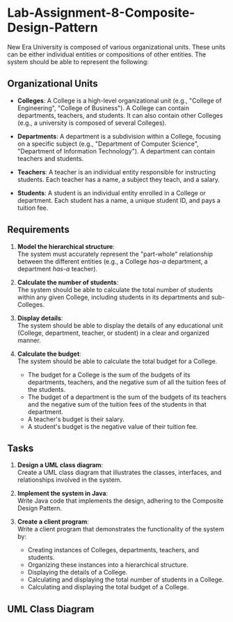 # Lab-Assignment-8-Composite-Design-Pattern

New Era University is composed of various organizational units. These units can be either individual entities or compositions of other entities. The system should be able to represent the following:

## Organizational Units

- **Colleges**: A College is a high-level organizational unit (e.g., "College of Engineering", "College of Business"). A College can contain departments, teachers, and students. It can also contain other Colleges (e.g., a university is composed of several Colleges).

- **Departments**: A department is a subdivision within a College, focusing on a specific subject (e.g., "Department of Computer Science", "Department of Information Technology"). A department can contain teachers and students.

- **Teachers**: A teacher is an individual entity responsible for instructing students. Each teacher has a name, a subject they teach, and a salary.

- **Students**: A student is an individual entity enrolled in a College or department. Each student has a name, a unique student ID, and pays a tuition fee.

## Requirements

1. **Model the hierarchical structure**:  
   The system must accurately represent the "part-whole" relationship between the different entities (e.g., a College *has-a* department, a department *has-a* teacher).

2. **Calculate the number of students**:  
   The system should be able to calculate the total number of students within any given College, including students in its departments and sub-Colleges.

3. **Display details**:  
   The system should be able to display the details of any educational unit (College, department, teacher, or student) in a clear and organized manner.

4. **Calculate the budget**:  
   The system should be able to calculate the total budget for a College.  
   - The budget for a College is the sum of the budgets of its departments, teachers, and the negative sum of all the tuition fees of the students.  
   - The budget of a department is the sum of the budgets of its teachers and the negative sum of the tuition fees of the students in that department.  
   - A teacher's budget is their salary.  
   - A student's budget is the negative value of their tuition fee.

## Tasks

1. **Design a UML class diagram**:  
   Create a UML class diagram that illustrates the classes, interfaces, and relationships involved in the system.

2. **Implement the system in Java**:  
   Write Java code that implements the design, adhering to the Composite Design Pattern.

3. **Create a client program**:  
   Write a client program that demonstrates the functionality of the system by:
   - Creating instances of Colleges, departments, teachers, and students.
   - Organizing these instances into a hierarchical structure.
   - Displaying the details of a College.
   - Calculating and displaying the total number of students in a College.
   - Calculating and displaying the total budget of a College.

## UML Class Diagram
